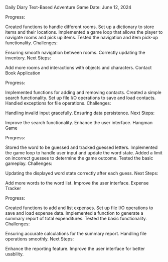 Daily Diary
Text-Based Adventure Game
Date: June 12, 2024

Progress:

Created functions to handle different rooms.
Set up a dictionary to store items and their locations.
Implemented a game loop that allows the player to navigate rooms and pick up items.
Tested the navigation and item pick-up functionality.
Challenges:

Ensuring smooth navigation between rooms.
Correctly updating the inventory.
Next Steps:

Add more rooms and interactions with objects and characters.
Contact Book Application


Progress:

Implemented functions for adding and removing contacts.
Created a simple search functionality.
Set up file I/O operations to save and load contacts.
Handled exceptions for file operations.
Challenges:

Handling invalid input gracefully.
Ensuring data persistence.
Next Steps:

Improve the search functionality.
Enhance the user interface.
Hangman Game


Progress:

Stored the word to be guessed and tracked guessed letters.
Implemented the game loop to handle user input and update the word state.
Added a limit on incorrect guesses to determine the game outcome.
Tested the basic gameplay.
Challenges:

Updating the displayed word state correctly after each guess.
Next Steps:

Add more words to the word list.
Improve the user interface.
Expense Tracker

Progress:

Created functions to add and list expenses.
Set up file I/O operations to save and load expense data.
Implemented a function to generate a summary report of total expenditures.
Tested the basic functionality.
Challenges:

Ensuring accurate calculations for the summary report.
Handling file operations smoothly.
Next Steps:

Enhance the reporting feature.
Improve the user interface for better usability.
